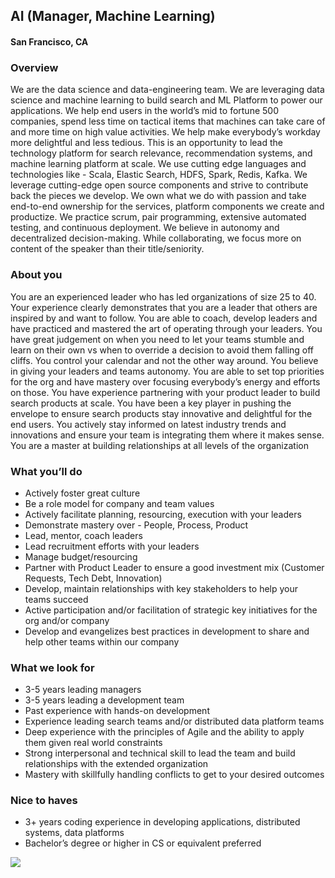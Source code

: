 ## AI (Manager, Machine Learning)
#### San Francisco, CA

### Overview
We are the data science and data-engineering team. We are leveraging data science and machine learning to build search and ML Platform to power our applications. We help end users in the world’s mid to fortune 500 companies, spend less time on tactical items that machines can take care of and more time on high value activities. We help make everybody’s workday more delightful and less tedious.
This is an opportunity to lead the technology platform for search relevance, recommendation systems, and machine learning platform at scale.
We use cutting edge languages and technologies like - Scala, Elastic Search, HDFS, Spark, Redis, Kafka. We leverage cutting-edge open source components and strive to contribute back the pieces we develop. We own what we do with passion and take end-to-end ownership for the services, platform components we create and productize. We practice scrum, pair programming, extensive automated testing, and continuous deployment. We believe in autonomy and decentralized decision-making. While collaborating, we focus more on content of the speaker than their title/seniority.

### About you
You are an experienced leader who has led organizations of size 25 to 40. Your experience clearly demonstrates that you are a leader that others are inspired by and want to follow. You are able to coach, develop leaders and have practiced and mastered the art of operating through your leaders. You have great judgement on when you need to let your teams stumble and learn on their own vs when to override a decision to avoid them falling off cliffs. You control your calendar and not the other way around. You believe in giving your leaders and teams autonomy. You are able to set top priorities for the org and have mastery over focusing everybody’s energy and efforts on those.
You have experience partnering with your product leader to build search products at scale. You have been a key player in pushing the envelope to ensure search products stay innovative and delightful for the end users. You actively stay informed on latest industry trends and innovations and ensure your team is integrating them where it makes sense.
You are a master at building relationships at all levels of the organization

### What you’ll do
+	Actively foster great culture
+	Be a role model for company and team values
+	Actively facilitate planning, resourcing, execution with your leaders
+	Demonstrate mastery over - People, Process, Product
+	Lead, mentor, coach leaders
+	Lead recruitment efforts with your leaders
+	Manage budget/resourcing
+	Partner with Product Leader to ensure a good investment mix (Customer Requests, Tech Debt, Innovation)
+	Develop, maintain relationships with key stakeholders to help your teams succeed
+	Active participation and/or facilitation of strategic key initiatives for the org and/or company
+	Develop and evangelizes best practices in development to share and help other teams within our company

### What we look for
+	3-5 years leading managers
+	3-5 years leading a development team
+	Past experience with hands-on development
+	Experience leading search teams and/or distributed data platform teams
+	Deep experience with the principles of Agile and the ability to apply them given real world constraints
+	Strong interpersonal and technical skill to lead the team and build relationships with the extended organization
+	Mastery with skillfully handling conflicts to get to your desired outcomes

### Nice to haves
+	3+ years coding experience in developing applications, distributed systems, data platforms
+	Bachelor’s degree or higher in CS or equivalent preferred


[<img src='https://dabuttonfactory.com/button.png?t=Learn+More&f=Calibri-Bold&ts=24&tc=fff&hp=20&vp=8&c=5&bgt=unicolored&bgc=29aafe'>](https://letsrockit.co/jobs/v29ya2rheq-ai-manager-machine-learning)
